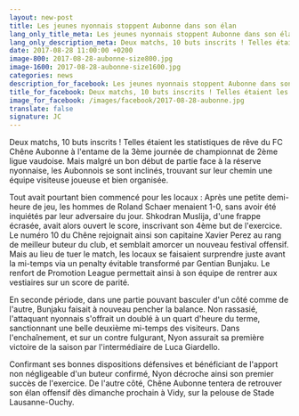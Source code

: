 ```yaml
---
layout: new-post
title: Les jeunes nyonnais stoppent Aubonne dans son élan
lang_only_title_meta: Les jeunes nyonnais stoppent Aubonne dans son élan
lang_only_description_meta: Deux matchs, 10 buts inscrits ! Telles étaient les statistiques de rêve du FC Chêne Aubonne à l'entame de la 3ème journée de championnat de 2ème ligue vaudoise.
date: 2017-08-28 11:00:00 +0200
image-800: 2017-08-28-aubonne-size800.jpg
image-1600: 2017-08-28-aubonne-size1600.jpg
categories: news
description_for_facebook: Les jeunes nyonnais stoppent Aubonne dans son élan
title_for_facebook: Deux matchs, 10 buts inscrits ! Telles étaient les statistiques de rêve du FC Chêne Aubonne à l'entame de la 3ème journée de championnat de 2ème ligue vaudoise. Mais malgré un bon début de partie face à la réserve nyonnaise, les Aubonnois se sont inclinés, trouvant sur leur chemin une équipe visiteuse joueuse et bien organisée. 
image_for_facebook: /images/facebook/2017-08-28-aubonne.jpg
translate: false
signature: JC
---
```

Deux matchs, 10 buts inscrits ! Telles étaient les statistiques de rêve du FC Chêne Aubonne à l'entame de la 3ème journée de championnat de 2ème ligue vaudoise. Mais malgré un bon début de partie face à la réserve nyonnaise, les Aubonnois se sont inclinés, trouvant sur leur chemin une équipe visiteuse joueuse et bien organisée. 

Tout avait pourtant bien commencé pour les locaux : Après une petite demi-heure de jeu, les hommes de Roland Schaer menaient 1-0, sans avoir été inquiétés par leur adversaire du jour. Shkodran Muslija, d'une frappe écrasée, avait alors ouvert le score, inscrivant son 4ème but de l'exercice. Le numéro 10 du Chêne rejoignait ainsi son capitaine Xavier Perez au rang de meilleur buteur du club, et semblait amorcer un nouveau festival offensif.
Mais au lieu de tuer le match, les locaux se faisaient surprendre juste avant la mi-temps via un penalty évitable transformé par Gentian Bunjaku. Le renfort de Promotion League permettait ainsi à son équipe de rentrer aux vestiaires sur un score de parité. 

En seconde période, dans une partie pouvant basculer d'un côté comme de l'autre, Bunjaku faisait à nouveau pencher la balance. Non rassasié, l'attaquant nyonnais s'offrait un doublé à un quart d'heure du terme, sanctionnant une belle deuxième mi-temps des visiteurs. Dans l'enchaînement, et sur un contre fulgurant, Nyon assurait sa première victoire de la saison par l'intermédiaire de Luca Giardello.

Confirmant ses bonnes dispositions défensives et bénéficiant de l'apport non négligeable d'un buteur confirmé, Nyon décroche ainsi son premier succès de l'exercice. De l'autre côté, Chêne Aubonne tentera de retrouver son élan offensif dès dimanche prochain à Vidy, sur la pelouse de Stade Lausanne-Ouchy.  